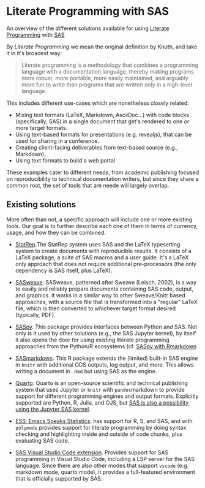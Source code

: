# Literate Programming with SAS

An overview of the different solutions available for using [Literate
Programming](https://www-cs-faculty.stanford.edu/~knuth/lp.html) with
[SAS](https://www.sas.com/)

By _Literate Programming_ we mean the original definition by Knuth,
and take it in it's broadest way:

> Literate programming is a methodology that combines a programming
> language with a documentation language, thereby making programs more
> robust, more portable, more easily maintained, and arguably more fun
> to write than programs that are written only in a high-level
> language.

This includes different use-cases which are nonetheless closely
related:

* Mixing text formats (LaTeX, Markdown, AsciiDoc...) with code blocks
  (specifically, SAS) in a single document that get's rendered to one
  or more target formats.
* Using text-based formats for presentations (e.g. revealjs), that can
  be used for sharing in a conference.
* Creating client-facing deliverables from text-based source (e.g.,
  Markdown).
* Using text formats to build a web portal.

These examples cater to different needs, from academic publishing
focused on reproducibility to technical documentation writers, but
since they share a common root, the set of tools that are neede will
largely overlap.

## Existing solutions

More often than not, a specific approach will include one or more
existing tools. Our goal is to further describe each one of them in
terms of currency, usage, and how they can be combined.

* [StatRep](https://support.sas.com/rnd/app/papers/statrep.html).The
  StatRep system uses SAS and the LaTeX typesetting system to create
  documents with reproducible results. It consists of a LaTeX package,
  a suite of SAS macros and a user guide. It's a LaTeX only approach
  that does not require additional pre-processors (the only dependency
  is SAS itself, plus LaTeX).

* [SASweave](https://homepage.divms.uiowa.edu/~rlenth/SASweave/). SASweave,
  patterned after Sweave (Leisch, 2002), is a way to easily and
  reliably prepare documents containing SAS code, output, and
  graphics. It works in a similar way to other Sweave/Knitr based
  approaches, with a source file that is transformed into a "regular"
  LaTeX file, which is then converted to whichever target format
  desired (typically, PDF).

* [SASpy](https://github.com/sassoftware/saspy). This package provides
  interfaces between Python and SAS. Not only is it used by other
  solutions (e.g., the SAS Jupyter kernel), by itself it also opens
  the door for using existing literate programming approaches from the
  Python/R ecosystems (cf. [SASpy with
  Rmarkdown](https://github.com/sassoftware/saspy-examples/blob/main/User_contrib/SASpy_with_R_markdown.Rmd)

* [SASmarkdown](https://users.ssc.wisc.edu/~hemken/SASworkshops/Markdown/index.html). This
  R package extends the (limited) built-in SAS engine in `knitr` with
  additional ODS outputs, log output, and more. This allows writing a
  document in `.Rmd` but using SAS as the engine.

* [Quarto](https://quarto.org/): Quarto is an open-source scientific
  and technical publishing system that uses Jupyter or `knitr` with
  `pandoc`markdown to provide support for different programming
  engines and output formats. Explicitly supported are Python, R,
  Julia, and OJS, but [SAS is also a possibility using the Jupyter SAS
  kernel](https://github.com/quarto-dev/quarto-cli/discussions/8541).

* [ESS: Emacs Speaks Statistics](https://ess.r-project.org/): has
  support for R, S, and SAS, and with `polymode` provides support for
  literate programming by doing syntax checking and highlighting
  inside and outside of code chunks, plus evaluating SAS code.

* [SAS Visual Studio Code
  extension](https://github.com/sassoftware/vscode-sas-extension). Provides
  support for SAS programming in Visual Studio Code, including a LSP
  server for the SAS language. Since there are also other modes that
  support `vscode` (e.g. markdown mode, quarto mode), it provides a
  full-featured environment that is officially supported by SAS.
